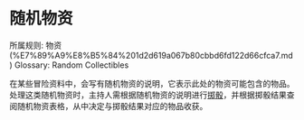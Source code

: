 # 随机物资

所属规则: 物资 (%E7%89%A9%E8%B5%84%201d2d619a067b80cbbd6fd122d66cfca7.md)
Glossary: Random Collectibles

在某些冒险资料中，会写有随机物资的说明，它表示此处的物资可能包含的物品。处理这类随机物资时，主持人需根据随机物资的说明进行[掷骰](%E6%8E%B7%E9%AA%B0%201b3d619a067b80f89c53e38483e535c4.md)，并根据掷骰结果查阅随机物资表格，从中决定与掷骰结果对应的物品收获。
